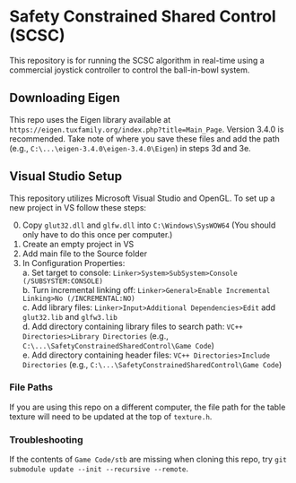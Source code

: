 # Safety Constrained Shared Control (SCSC)
This repository is for running the SCSC algorithm in real-time using a commercial joystick controller to control the ball-in-bowl system.

## Downloading Eigen
This repo uses the Eigen library available at `https://eigen.tuxfamily.org/index.php?title=Main_Page`. Version 3.4.0 is recommended.
Take note of where you save these files and add the path (e.g., `C:\...\eigen-3.4.0\eigen-3.4.0\Eigen`) in steps 3d and 3e.

## Visual Studio Setup
This repository utilizes Microsoft Visual Studio and OpenGL. To set up a new project in VS follow these steps:

0. Copy `glut32.dll` and `glfw.dll` into `C:\Windows\SysWOW64` (You should only have to do this once per computer.)
1. Create an empty project in VS
2. Add main file to the Source folder
3. In Configuration Properties:  
    a. Set target to console: `Linker>System>SubSystem>Console (/SUBSYSTEM:CONSOLE)`  
    b. Turn incremental linking off: `Linker>General>Enable Incremental Linking>No (/INCREMENTAL:NO)`  
    c. Add library files: `Linker>Input>Additional Dependencies>Edit` add `glut32.lib` and `glfw3.lib`   
    d. Add directory containing library files to search path: `VC++ Directories>Library Directories`  (e.g., `C:\...\SafetyConstrainedSharedControl\Game Code`)  
    e. Add directory containing header files: `VC++ Directories>Include Directories`  (e.g., `C:\...\SafetyConstrainedSharedControl\Game Code`)  

### File Paths
If you are using this repo on a different computer, the file path for the table texture will need to be updated at the top of `texture.h`.  

### Troubleshooting  
If the contents of `Game Code/stb` are missing when cloning this repo, try `git submodule update --init --recursive --remote`.  
